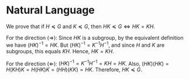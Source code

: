 # Natural Language

We prove that if $H\preceq G$ and $K\preceq G$, then $HK\preceq G\iff HK=KH$. 

For the direction ($\Rightarrow$): Since $HK$ is a subgroup, by the equivalent definition we have $(HK)^{-1}=HK$. But $(HK)^{-1}=K^{-1}H^{-1}$, and since $H$ and $K$ are subgroups, this equals $KH$. Hence, $HK=KH$.

For the direction ($\Leftarrow$): $(HK)^{-1}=K^{-1}H^{-1}=KH=HK$. Also, $(HK)(HK)=H(KH)K=H(HK)K=(HH)(KK)=HK$. Therefore, $HK\preceq G$.